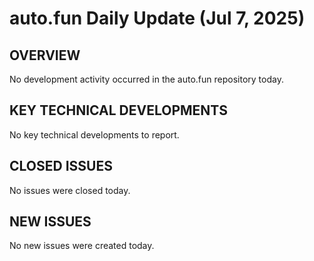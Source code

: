 # auto.fun Daily Update (Jul 7, 2025)
## OVERVIEW
No development activity occurred in the auto.fun repository today.

## KEY TECHNICAL DEVELOPMENTS
No key technical developments to report.

## CLOSED ISSUES
No issues were closed today.

## NEW ISSUES
No new issues were created today.